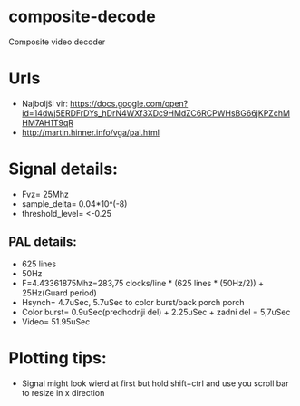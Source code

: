 composite-decode
================

Composite video decoder

Urls
====

- Najboljši vir: 
  https://docs.google.com/open?id=14dwj5ERDFrDYs_hDrN4WXf3XDc9HMdZC6RCPWHsBG66jKPZchMHM7AH1T9qR
- http://martin.hinner.info/vga/pal.html

Signal details:
===============
- Fvz= 25Mhz
- sample_delta= 0.04*10^(-8)
- threshold_level= <-0.25

PAL details:
------------
- 625 lines
- 50Hz
- F=4.43361875Mhz=283,75 clocks/line * (625 lines * (50Hz/2)) + 25Hz(Guard period)
- Hsynch= 4.7uSec, 5.7uSec to color burst/back porch porch
- Color burst= 0.9uSec(predhodnji del) + 2.25uSec + zadni del = 5,7uSec
- Video= 51.95uSec

Plotting tips:
==============
- Signal might look wierd at first but hold 
  shift+ctrl and use you scroll bar to resize
  in x direction

